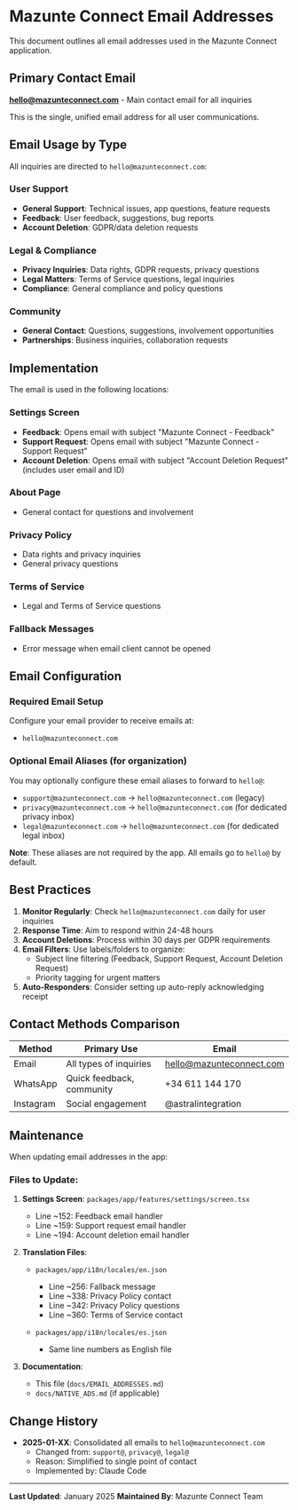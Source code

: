 # Mazunte Connect Email Addresses

This document outlines all email addresses used in the Mazunte Connect application.

## Primary Contact Email

**hello@mazunteconnect.com** - Main contact email for all inquiries

This is the single, unified email address for all user communications.

## Email Usage by Type

All inquiries are directed to `hello@mazunteconnect.com`:

### User Support
- **General Support**: Technical issues, app questions, feature requests
- **Feedback**: User feedback, suggestions, bug reports
- **Account Deletion**: GDPR/data deletion requests

### Legal & Compliance
- **Privacy Inquiries**: Data rights, GDPR requests, privacy questions
- **Legal Matters**: Terms of Service questions, legal inquiries
- **Compliance**: General compliance and policy questions

### Community
- **General Contact**: Questions, suggestions, involvement opportunities
- **Partnerships**: Business inquiries, collaboration requests

## Implementation

The email is used in the following locations:

### Settings Screen
- **Feedback**: Opens email with subject "Mazunte Connect - Feedback"
- **Support Request**: Opens email with subject "Mazunte Connect - Support Request"
- **Account Deletion**: Opens email with subject "Account Deletion Request" (includes user email and ID)

### About Page
- General contact for questions and involvement

### Privacy Policy
- Data rights and privacy inquiries
- General privacy questions

### Terms of Service
- Legal and Terms of Service questions

### Fallback Messages
- Error message when email client cannot be opened

## Email Configuration

### Required Email Setup

Configure your email provider to receive emails at:
- `hello@mazunteconnect.com`

### Optional Email Aliases (for organization)

You may optionally configure these email aliases to forward to `hello@`:
- `support@mazunteconnect.com` → `hello@mazunteconnect.com` (legacy)
- `privacy@mazunteconnect.com` → `hello@mazunteconnect.com` (for dedicated privacy inbox)
- `legal@mazunteconnect.com` → `hello@mazunteconnect.com` (for dedicated legal inbox)

**Note**: These aliases are not required by the app. All emails go to `hello@` by default.

## Best Practices

1. **Monitor Regularly**: Check `hello@mazunteconnect.com` daily for user inquiries
2. **Response Time**: Aim to respond within 24-48 hours
3. **Account Deletions**: Process within 30 days per GDPR requirements
4. **Email Filters**: Use labels/folders to organize:
   - Subject line filtering (Feedback, Support Request, Account Deletion Request)
   - Priority tagging for urgent matters
5. **Auto-Responders**: Consider setting up auto-reply acknowledging receipt

## Contact Methods Comparison

| Method | Primary Use | Email |
|--------|-------------|-------|
| Email | All types of inquiries | hello@mazunteconnect.com |
| WhatsApp | Quick feedback, community | +34 611 144 170 |
| Instagram | Social engagement | @astralintegration |

## Maintenance

When updating email addresses in the app:

### Files to Update:
1. **Settings Screen**: `packages/app/features/settings/screen.tsx`
   - Line ~152: Feedback email handler
   - Line ~159: Support request email handler
   - Line ~194: Account deletion email handler

2. **Translation Files**:
   - `packages/app/i18n/locales/en.json`
     - Line ~256: Fallback message
     - Line ~338: Privacy Policy contact
     - Line ~342: Privacy Policy questions
     - Line ~360: Terms of Service contact

   - `packages/app/i18n/locales/es.json`
     - Same line numbers as English file

3. **Documentation**:
   - This file (`docs/EMAIL_ADDRESSES.md`)
   - `docs/NATIVE_ADS.md` (if applicable)

## Change History

- **2025-01-XX**: Consolidated all emails to `hello@mazunteconnect.com`
  - Changed from: `support@`, `privacy@`, `legal@`
  - Reason: Simplified to single point of contact
  - Implemented by: Claude Code

---

**Last Updated**: January 2025
**Maintained By**: Mazunte Connect Team
